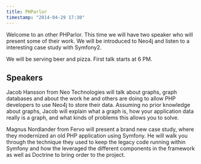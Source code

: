 ```yaml
---
title: PHParlor
timestamp: "2014-04-29 17:30"
---
```


Welcome to an other PHParlor. This time we will have two speaker who will present some of their work. We will be introduced
to Neo4j and listen to a interesting case study with Symfony2.

We will be serving beer and pizza. First talk starts at 6 PM.

## Speakers

Jacob Hansson from Neo Technologies will talk about graphs, graph databases and about the work he and others are doing
to allow PHP developers to use Neo4j to store their data. Assuming no prior knowledge about graphs, Jacob will explain
what a graph is, how your application data really is a graph, and what kinds of problems this allows you to solve.

Magnus Nordlander from Fervo will present a brand new case study, where they modernized an old PHP application using Symfony.
He will walk you through the technique they used to keep the legacy code running within Symfony and how the leveraged the different
components in the framework as well as Doctrine to bring order to the project.


